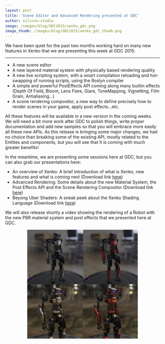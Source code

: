 ```yaml
---
layout: post
title: 'Scene Editor and Advanced Rendering presented at GDC'
author: silicon-studio
image: /images/blog/GDC2015/xenko_gdc.png
image_thumb: /images/blog/GDC2015/xenko_gdc_thumb.png
---
```


We have been quiet for the past two months working hard on many new features in Xenko that we are presenting this week at GDC 2015.

---

<ul>
	<li>A new scene editor</li>
	<li>A new layered material system with physically based rendering quality</li>
	<li>A new live scripting system, with a smart compilation reloading and hot-swapping of running scripts, using the Roslyn compiler</li>
	<li>A simple and powerful PostEffects API coming along many builtin effects (Depth Of Field, Bloom, Lens Flare, Glare, ToneMapping, Vignetting, Film Grain, Antialiasing...)</li>
	<li>A scene rendering compositor, a new way to define precisely how to render scenes in your game, apply post effects...etc.</li>
</ul>

<p>All these features will be available in a new version in the coming weeks. We will need a bit more work after GDC to polish things, write proper documentation and add new samples so that you will embrace more easily all these new APIs. As this release is bringing some major changes, we had no choice than breaking some of the existing API, mostly related to the Entities and components, but you will see that It is coming with much greater benefits!</p>

<p>In the meantime, we are presenting some sessions here at GDC, but you can also grab our presentations here:</p>

<ul>
	<li>An overview of Xenko: A brief introduction of what is Xenko, new features and what is coming next (Download link <a href="http://stride3d.net/images/blog/XenkoSession1-Overview.pptx">here</a>)</li>
	<li>Advanced Rendering: Some details about the new Material System, the Post Effects API and the Scene Rendering Compositor (Download link <a href="http://stride3d.net/images/blog/XenkoSession2-AdvancedRendering.pptx">here</a>)</li>
	<li>Beyong Uber Shaders: A sneak peek about the Xenko Shading Language (Download link <a href="http://stride3d.net/images/blog/XenkoSession3-BeyonUberShaders.pptx">here</a>)</li>
</ul>

<p>We will also release shortly a video showing the rendering of a Robot with the new PBR material system and post effects that we presented here at GDC.</p>

<div style="text-align: center;">
	<a href="/images/blog/GDC2015/pbr_robot.jpg" title="Materials Physically Based Rendering" class="image-popup">
		<div class="rt-image"><div class="zoom-in"></div><img src="/images/blog/GDC2015/pbr_robot_thumb.jpg"></div>
	</a>
</div>
